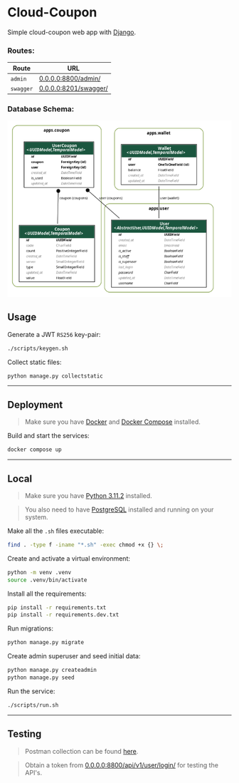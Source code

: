 # Cloud-Coupon

Simple cloud-coupon web app with [Django](https://www.djangoproject.com/).

### Routes:

| Route     | URL                                                   |
| --------- | ----------------------------------------------------- |
| `admin`   | [0.0.0.0:8800/admin/](http://0.0.0.0:8800/admin/)     |
| `swagger` | [0.0.0.0:8201/swagger/](http://0.0.0.0:8800/swagger/) |

### Database Schema:

![Schema](docs/schema.png)

## Usage

Generate a JWT `RS256` key-pair:

```sh
./scripts/keygen.sh
```

Collect static files:

```sh
python manage.py collectstatic
```

---

## Deployment

> Make sure you have [Docker](https://www.docker.com/) and [Docker Compose](https://docs.docker.com/compose/) installed.

Build and start the services:

```sh
docker compose up
```

---

## Local

> Make sure you have [Python 3.11.2](https://www.python.org/downloads/release/python-3112/) installed.

> You also need to have [PostgreSQL](https://www.postgresql.org/) installed and running on your system.

Make all the `.sh` files executable:

```sh
find . -type f -iname "*.sh" -exec chmod +x {} \;
```

Create and activate a virtual environment:

```sh
python -m venv .venv
source .venv/bin/activate
```

Install all the requirements:

```sh
pip install -r requirements.txt
pip install -r requirements.dev.txt
```

Run migrations:

```sh
python manage.py migrate
```

Create admin superuser and seed initial data:

```sh
python manage.py createadmin
python manage.py seed
```

Run the service:

```sh
./scripts/run.sh
```

---

## Testing

> Postman collection can be found [here](docs/cloud-coupon.postman_collection.json).

> Obtain a token from [0.0.0.0:8800/api/v1/user/login/](http://0.0.0.0:8800/api/v1/user/login/) for testing the API's.
